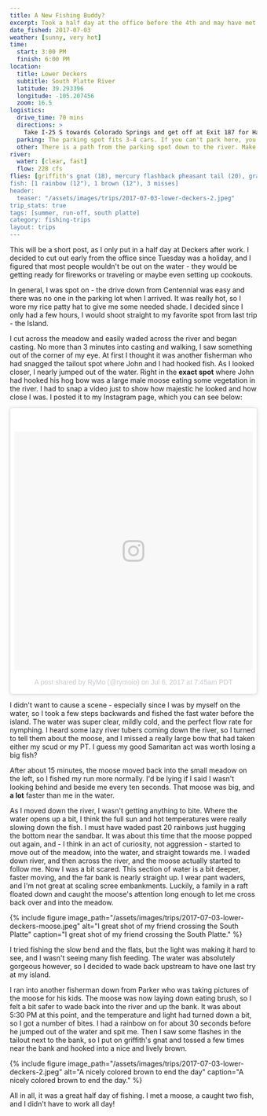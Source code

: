 ```yaml
---
title: A New Fishing Buddy?
excerpt: Took a half day at the office before the 4th and may have met a new fishing buddy.
date_fished: 2017-07-03
weather: [sunny, very hot]
time:
  start: 3:00 PM
  finish: 6:00 PM
location:
  title: Lower Deckers
  subtitle: South Platte River
  latitude: 39.293396
  longitude: -105.207456
  zoom: 16.5
logistics:
  drive_time: 70 mins
  directions: >
    Take I-25 S towards Colorado Springs and get off at Exit 187 for Happy Canyon Road. Continue until you see signs for US-85 N, then turn left onto CO-67 S. Bear right onto W Pine Creek Road, then left onto N Platte River Road. The spot is on your left as you come up over a hill.
  parking: The parking spot fits 3-4 cars. If you can't park here, you can likely park at the camp ground you pass on the drive in.
  other: There is a path from the parking spot down to the river. Make sure you follow it - it has a very easy grade down and to the right.
river:
  water: [clear, fast]
  flow: 228 cfs
flies: [griffith's gnat (18), mercury flashback pheasant tail (20), gray flashback rs2 (22)]
fish: [1 rainbow (12"), 1 brown (12"), 3 misses]
header:
  teaser: "/assets/images/trips/2017-07-03-lower-deckers-2.jpeg"
trip_stats: true
tags: [summer, run-off, south platte]
category: fishing-trips
layout: trips
---
```

This will be a short post, as I only put in a half day at Deckers after work. I decided to cut out early from the office since Tuesday was a holiday, and I figured that most people wouldn't be out on the water - they would be getting ready for fireworks or traveling or maybe even setting up cookouts.

In general, I was spot on - the drive down from Centennial was easy and there was no one in the parking lot when I arrived. It was really hot, so I wore my rice patty hat to give me some needed shade. I decided since I only had a few hours, I would shoot straight to my favorite spot from last trip - the Island.

I cut across the meadow and easily waded across the river and began casting. No more than 3 minutes into casting and walking, I saw something out of the corner of my eye. At first I thought it was another fisherman who had snagged the tailout spot where John and I had hooked fish. As I looked closer, I nearly jumped out of the water. Right in the **exact spot** where John had hooked his hog bow was a large male moose eating some vegetation in the river. I had to snap a video just to show how majestic he looked and how close I was. I posted it to my Instagram page, which you can see below:

<blockquote class="instagram-media" data-instgrm-version="7" style=" background:#FFF; border:0; border-radius:3px; box-shadow:0 0 1px 0 rgba(0,0,0,0.5),0 1px 10px 0 rgba(0,0,0,0.15); margin: 1px; max-width:658px; padding:0; width:99.375%; width:-webkit-calc(100% - 2px); width:calc(100% - 2px);"><div style="padding:8px;"> <div style=" background:#F8F8F8; line-height:0; margin-top:40px; padding:50.0% 0; text-align:center; width:100%;"> <div style=" background:url(data:image/png;base64,iVBORw0KGgoAAAANSUhEUgAAACwAAAAsCAMAAAApWqozAAAABGdBTUEAALGPC/xhBQAAAAFzUkdCAK7OHOkAAAAMUExURczMzPf399fX1+bm5mzY9AMAAADiSURBVDjLvZXbEsMgCES5/P8/t9FuRVCRmU73JWlzosgSIIZURCjo/ad+EQJJB4Hv8BFt+IDpQoCx1wjOSBFhh2XssxEIYn3ulI/6MNReE07UIWJEv8UEOWDS88LY97kqyTliJKKtuYBbruAyVh5wOHiXmpi5we58Ek028czwyuQdLKPG1Bkb4NnM+VeAnfHqn1k4+GPT6uGQcvu2h2OVuIf/gWUFyy8OWEpdyZSa3aVCqpVoVvzZZ2VTnn2wU8qzVjDDetO90GSy9mVLqtgYSy231MxrY6I2gGqjrTY0L8fxCxfCBbhWrsYYAAAAAElFTkSuQmCC); display:block; height:44px; margin:0 auto -44px; position:relative; top:-22px; width:44px;"></div></div><p style=" color:#c9c8cd; font-family:Arial,sans-serif; font-size:14px; line-height:17px; margin-bottom:0; margin-top:8px; overflow:hidden; padding:8px 0 7px; text-align:center; text-overflow:ellipsis; white-space:nowrap;"><a href="https://www.instagram.com/p/BWNX5_-g93C/" style=" color:#c9c8cd; font-family:Arial,sans-serif; font-size:14px; font-style:normal; font-weight:normal; line-height:17px; text-decoration:none;" target="_blank">A post shared by RyMo (@rymoio)</a> on <time style=" font-family:Arial,sans-serif; font-size:14px; line-height:17px;" datetime="2017-07-06T14:45:56+00:00">Jul 6, 2017 at 7:45am PDT</time></p></div></blockquote>
<script async defer src="//platform.instagram.com/en_US/embeds.js"></script>

I didn't want to cause a scene - especially since I was by myself on the water, so I took a few steps backwards and fished the fast water before the island. The water was super clear, mildly cold, and the perfect flow rate for nymphing. I heard some lazy river tubers coming down the river, so I turned to tell them about the moose, and I missed a really large bow that had taken either my scud or my PT. I guess my good Samaritan act was worth losing a big fish?

After about 15 minutes, the moose moved back into the small meadow on the left, so I fished my run more normally. I'd be lying if I said I wasn't looking behind and beside me every ten seconds. That moose was big, and **a lot** faster than me in the water.

As I moved down the river, I wasn't getting anything to bite. Where the water opens up a bit, I think the full sun and hot temperatures were really slowing down the fish. I must have waded past 20 rainbows just hugging the bottom near the sandbar. It was about this time that the moose popped out again, and - I think in an act of curiosity, not aggression - started to move out of the meadow, into the water, and straight towards me. I waded down river, and then across the river, and the moose actually started to follow me. Now I was a bit scared. This section of water is a bit deeper, faster moving, and the far bank is nearly straight up. I wear pant waders, and I'm not great at scaling scree embankments. Luckily, a family in a raft floated down and caught the moose's attention long enough to let me cross back over and into the meadow.

{% include figure image_path="/assets/images/trips/2017-07-03-lower-deckers-moose.jpeg" alt="I great shot of my friend crossing the South Platte" caption="I great shot of my friend crossing the South Platte." %}

I tried fishing the slow bend and the flats, but the light was making it hard to see, and I wasn't seeing many fish feeding. The water was absolutely gorgeous however, so I decided to wade back upstream to have one last try at my island.

I ran into another fisherman down from Parker who was taking pictures of the moose for his kids. The moose was now laying down eating brush, so I felt a bit safer to wade back into the river and up the bank. It was about 5:30 PM at this point, and the temperature and light had turned down a bit, so I got a number of bites. I had a rainbow on for about 30 seconds before he jumped out of the water and spit me. Then I saw some flashes in the tailout next to the bank, so I put on griffith's gnat and tossed a few times near the bank and hooked into a nice and lively brown.

{% include figure image_path="/assets/images/trips/2017-07-03-lower-deckers-2.jpeg" alt="A nicely colored brown to end the day" caption="A nicely colored brown to end the day." %}

All in all, it was a great half day of fishing. I met a moose, a caught two fish, and I didn't have to work all day!